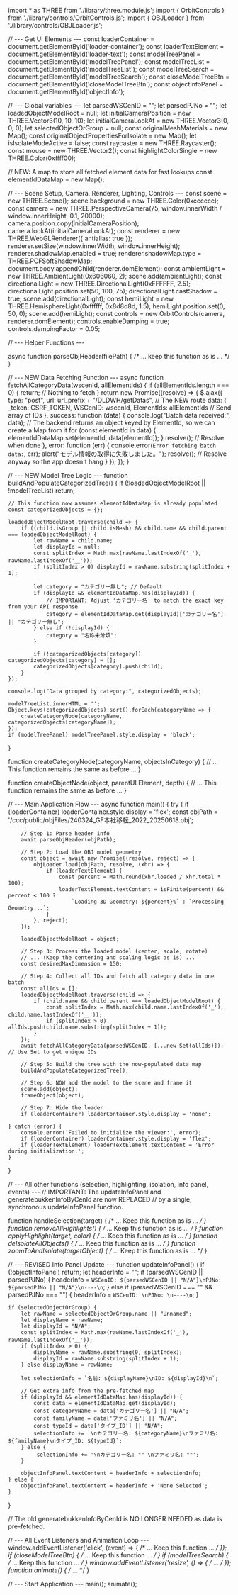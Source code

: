 import * as THREE from './library/three.module.js';
import { OrbitControls } from './library/controls/OrbitControls.js';
import { OBJLoader } from './library/controls/OBJLoader.js';

// --- Get UI Elements ---
const loaderContainer = document.getElementById('loader-container');
const loaderTextElement = document.getElementById('loader-text');
const modelTreePanel = document.getElementById('modelTreePanel');
const modelTreeList = document.getElementById('modelTreeList');
const modelTreeSearch = document.getElementById('modelTreeSearch');
const closeModelTreeBtn = document.getElementById('closeModelTreeBtn');
const objectInfoPanel = document.getElementById('objectInfo');

// --- Global variables ---
let parsedWSCenID = "";
let parsedPJNo = "";
let loadedObjectModelRoot = null;
let initialCameraPosition = new THREE.Vector3(10, 10, 10);
let initialCameraLookAt = new THREE.Vector3(0, 0, 0);
let selectedObjectOrGroup = null;
const originalMeshMaterials = new Map();
const originalObjectPropertiesForIsolate = new Map();
let isIsolateModeActive = false;
const raycaster = new THREE.Raycaster();
const mouse = new THREE.Vector2();
const highlightColorSingle = new THREE.Color(0xffff00);

// NEW: A map to store all fetched element data for fast lookups
const elementIdDataMap = new Map();


// --- Scene Setup, Camera, Renderer, Lighting, Controls ---
const scene = new THREE.Scene();
scene.background = new THREE.Color(0xcccccc);
const camera = new THREE.PerspectiveCamera(75, window.innerWidth / window.innerHeight, 0.1, 20000);
camera.position.copy(initialCameraPosition);
camera.lookAt(initialCameraLookAt);
const renderer = new THREE.WebGLRenderer({ antialias: true });
renderer.setSize(window.innerWidth, window.innerHeight);
renderer.shadowMap.enabled = true;
renderer.shadowMap.type = THREE.PCFSoftShadowMap;
document.body.appendChild(renderer.domElement);
const ambientLight = new THREE.AmbientLight(0x606060, 2);
scene.add(ambientLight);
const directionalLight = new THREE.DirectionalLight(0xFFFFFF, 2.5);
directionalLight.position.set(50, 100, 75);
directionalLight.castShadow = true;
scene.add(directionalLight);
const hemiLight = new THREE.HemisphereLight(0xffffff, 0x8d8d8d, 1.5);
hemiLight.position.set(0, 50, 0);
scene.add(hemiLight);
const controls = new OrbitControls(camera, renderer.domElement);
controls.enableDamping = true;
controls.dampingFactor = 0.05;

// --- Helper Functions ---

async function parseObjHeader(filePath) { /* ... keep this function as is ... */ }

// --- NEW Data Fetching Function ---
async function fetchAllCategoryData(wscenId, allElementIds) {
    if (allElementIds.length === 0) {
        return; // Nothing to fetch
    }
    return new Promise((resolve) => {
        $.ajax({
            type: "post",
            url: url_prefix + "/DLDWH/getDatas", // The NEW route
            data: { 
                _token: CSRF_TOKEN, 
                WSCenID: wscenId, 
                ElementIds: allElementIds // Send array of IDs
            },
            success: function (data) {
                console.log("Batch data received:", data);
                // The backend returns an object keyed by ElementId, so we can create a Map from it
                for (const elementId in data) {
                    elementIdDataMap.set(elementId, data[elementId]);
                }
                resolve(); // Resolve when done
            },
            error: function (err) {
                console.error(`Error fetching batch data:`, err);
                alert("モデル情報の取得に失敗しました。");
                resolve(); // Resolve anyway so the app doesn't hang
            }
        });
    });
}

// --- NEW Model Tree Logic ---
function buildAndPopulateCategorizedTree() {
    if (!loadedObjectModelRoot || !modelTreeList) return;

    // This function now assumes elementIdDataMap is already populated
    const categorizedObjects = {};

    loadedObjectModelRoot.traverse(child => {
        if ((child.isGroup || child.isMesh) && child.name && child.parent === loadedObjectModelRoot) {
            let rawName = child.name;
            let displayId = null;
            const splitIndex = Math.max(rawName.lastIndexOf('_'), rawName.lastIndexOf('＿'));
            if (splitIndex > 0) displayId = rawName.substring(splitIndex + 1);

            let category = "カテゴリー無し"; // Default
            if (displayId && elementIdDataMap.has(displayId)) {
                // IMPORTANT: Adjust 'カテゴリー名' to match the exact key from your API response
                category = elementIdDataMap.get(displayId)['カテゴリー名'] || "カテゴリー無し";
            } else if (!displayId) {
                category = "名称未分類";
            }
            
            if (!categorizedObjects[category]) categorizedObjects[category] = [];
            categorizedObjects[category].push(child);
        }
    });

    console.log("Data grouped by category:", categorizedObjects);

    modelTreeList.innerHTML = '';
    Object.keys(categorizedObjects).sort().forEach(categoryName => {
        createCategoryNode(categoryName, categorizedObjects[categoryName]);
    });
    if (modelTreePanel) modelTreePanel.style.display = 'block';
}

function createCategoryNode(categoryName, objectsInCategory) {
    // ... This function remains the same as before ...
}

function createObjectNode(object, parentULElement, depth) {
    // ... This function remains the same as before ...
}


// --- Main Application Flow ---
async function main() {
    try {
        if (loaderContainer) loaderContainer.style.display = 'flex';
        const objPath = '/ccc/public/objFiles/240324_GF本社移転_2022_20250618.obj';
        
        // Step 1: Parse header info
        await parseObjHeader(objPath);
        
        // Step 2: Load the OBJ model geometry
        const object = await new Promise((resolve, reject) => {
            objLoader.load(objPath, resolve, (xhr) => {
                if (loaderTextElement) {
                    const percent = Math.round(xhr.loaded / xhr.total * 100);
                    loaderTextElement.textContent = isFinite(percent) && percent < 100 ?
                        `Loading 3D Geometry: ${percent}%` : `Processing Geometry...`;
                }
            }, reject);
        });

        loadedObjectModelRoot = object;

        // Step 3: Process the loaded model (center, scale, rotate)
        // ... (Keep the centering and scaling logic as is) ...
        const desiredMaxDimension = 150; 
        
        // Step 4: Collect all IDs and fetch all category data in one batch
        const allIds = [];
        loadedObjectModelRoot.traverse(child => {
            if (child.name && child.parent === loadedObjectModelRoot) {
                const splitIndex = Math.max(child.name.lastIndexOf('_'), child.name.lastIndexOf('＿'));
                if (splitIndex > 0) allIds.push(child.name.substring(splitIndex + 1));
            }
        });
        await fetchAllCategoryData(parsedWSCenID, [...new Set(allIds)]); // Use Set to get unique IDs

        // Step 5: Build the tree with the now-populated data map
        buildAndPopulateCategorizedTree();
        
        // Step 6: NOW add the model to the scene and frame it
        scene.add(object);
        frameObject(object);
        
        // Step 7: Hide the loader
        if (loaderContainer) loaderContainer.style.display = 'none';

    } catch (error) {
        console.error('Failed to initialize the viewer:', error);
        if (loaderContainer) loaderContainer.style.display = 'flex';
        if (loaderTextElement) loaderTextElement.textContent = 'Error during initialization.';
    }
}


// --- All other functions (selection, highlighting, isolation, info panel, events) ---
// IMPORTANT: The updateInfoPanel and generatebukkenInfoByCenId are now REPLACED
// by a single, synchronous updateInfoPanel function.

function handleSelection(target) { /* ... Keep this function as is ... */ }
function removeAllHighlights() { /* ... Keep this function as is ... */ }
function applyHighlight(target, color) { /* ... Keep this function as is ... */ }
function deIsolateAllObjects() { /* ... Keep this function as is ... */ }
function zoomToAndIsolate(targetObject) { /* ... Keep this function as is ... */ }

// --- REVISED Info Panel Update ---
function updateInfoPanel() {
    if (!objectInfoPanel) return;
    let headerInfo = "";
    if (parsedWSCenID || parsedPJNo) {
        headerInfo = `WSCenID: ${parsedWSCenID || "N/A"}\nPJNo: ${parsedPJNo || "N/A"}\n----\n`;
    } else if (parsedWSCenID === "" && parsedPJNo === "") {
        headerInfo = `WSCenID: \nPJNo: \n----\n`;
    }

    if (selectedObjectOrGroup) {
        let rawName = selectedObjectOrGroup.name || "Unnamed";
        let displayName = rawName;
        let displayId = "N/A";
        const splitIndex = Math.max(rawName.lastIndexOf('_'), rawName.lastIndexOf('＿'));
        if (splitIndex > 0) {
            displayName = rawName.substring(0, splitIndex);
            displayId = rawName.substring(splitIndex + 1);
        } else displayName = rawName;
        
        let selectionInfo = `名前: ${displayName}\nID: ${displayId}\n`;

        // Get extra info from the pre-fetched map
        if (displayId && elementIdDataMap.has(displayId)) {
            const data = elementIdDataMap.get(displayId);
            const categoryName = data['カテゴリー名'] || "N/A";
            const familyName = data['ファミリ名'] || "N/A";
            const typeId = data['タイプ_ID'] || "N/A";
            selectionInfo += `\nカテゴリー名: ${categoryName}\nファミリ名: ${familyName}\nタイプ_ID: ${typeId}`;
        } else {
             selectionInfo += '\nカテゴリー名: "" \nファミリ名: ""';
        }
        
        objectInfoPanel.textContent = headerInfo + selectionInfo;
    } else {
        objectInfoPanel.textContent = headerInfo + 'None Selected';
    }
}

// The old generatebukkenInfoByCenId is NO LONGER NEEDED as data is pre-fetched.

// --- All Event Listeners and Animation Loop ---
window.addEventListener('click', (event) => { /* ... Keep this function ... */ });
if (closeModelTreeBtn) { /* ... Keep this function ... */ }
if (modelTreeSearch) { /* ... Keep this function ... */ }
window.addEventListener('resize', () => { /* ... */ });
function animate() { /* ... */ }

// --- Start Application ---
main();
animate();
